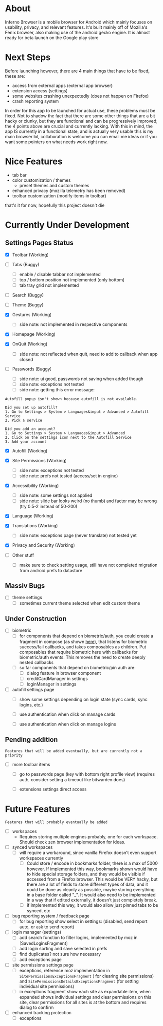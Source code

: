 # About

Inferno Browser is a mobile browser for Android which mainly focuses on usability, privacy, and relevant features. It's built mainly off of Mozilla's Fenix browser, also making use of the android gecko engine. It is almost ready for beta launch on the Google play store

# Next Steps

Before launching however, there are 4 main things that have to be fixed, these are:

- access from external apps (external app browser)
- extension access (settings)
- some websites crashing unexpectedly (does not happen on Firefox)
- crash reporting system

In order for this app to be launched for actual use, these problems must be fixed. Not to shadow the fact that there are some other things that are a bit hacky or clunky, but they are functional and can be progressively improved; the 4 points above are crucial and currently lacking. With this in mind, the app IS currently in a functional state, and is actually very usable this is my main browser lol, collaboration is welcome you can email me ideas or if you want some pointers on what needs work right now.

# Nice Features

- tab bar
- color customization / themes
    - preset themes and custom themes
- enhanced privacy (mozilla telemetry has been removed)
- toolbar customization (modify items in toolbar)

that's it for now, hopefully this project doesn't die

# Currently Under Development

## Settings Pages Status

- [x] Toolbar (Working)
- [ ] Tabs (Buggy)
    - [ ] enable / disable tabbar not implemented 
    - [ ] top / bottom position not implemented (only bottom)
    - [ ] tab tray grid not implemented 
- [ ] Search (Buggy)
- [ ] Theme (Buggy)

- [x] Gestures (Working)
  - [ ] side note: not implemented in respective components
- [x] Homepage (Working)
- [x] OnQuit (Working)
  - [ ] side note: not reflected when quit, need to add to callback when app closed 
- [ ] Passwords (Buggy)
  - [ ] side note: ui good, passwords not saving when added though
  - [ ] side note: exceptions not tested
  - [ ] side note: getting this error message:
```
Autofill popup isn't shown because autofill is not available.
                                                                                                    
Did you set up autofill?
1. Go to Settings > System > Languages&input > Advanced > Autofill Service
2. Pick a service

Did you add an account?
1. Go to Settings > System > Languages&input > Advanced
2. Click on the settings icon next to the Autofill Service
3. Add your account
```
- [x] Autofill (Working)

- [x] Site Permissions (Working)
  - [ ] side note: exceptions not tested
  - [ ] side note: prefs not tested (access/set in engine)
- [x] Accessibility (Working)
    - [ ] side note: some settings not applied
    - [ ] side note: slide bar looks weird (no thumb) and factor may be wrong (try 0.5-2 instead of
      50-200)
- [x] Language (Working)
- [x] Translations (Working)
    - [ ] side note: exceptions page (never translate) not tested yet

- [x] Privacy and Security (Working)

- [ ] Other stuff
    - [ ] make sure to check setting usage, still have not completed migration from android prefs to
      datastore

## Massiv Bugs

- [ ] theme settings
    - [ ] sometimes current theme selected when edit custom theme

## Under Construction

- [ ] biometric
    - [ ] for components that depend on biometric/auth, you could create a fragment in
      compose (as shown [here](https://stackoverflow.com/a/71480760/14642303)), that listens for
      biometric success/fail callbacks, and takes composables as children. Put composables that
      require biometric here with callbacks for biometric/auth events. This removes the need to
      create deeply nested callbacks
    - [ ] so far components that depend on biometric/pin auth are:
        - [ ] dialog feature in browser component
        - [ ] creditCardManager in settings
        - [ ] loginManager in settings
- [ ] autofill settings page
    - [ ] show some settings depending on login state (sync cards, sync logins, etc.)
    - [ ] use authentication when click on manage cards
    - [ ] use authentication when click on manage logins


## Pending addition

`Features that will be added eventually, but are currently not a priority`

- [ ] more toolbar items
    - [ ] go to passwords page (key with bottom right profile view) (requires auth, consider setting
      a timeout like bitwarden does)
    - [ ] extensions settings direct access


# Future Features

`Features that will probably eventually be added`

- [ ] workspaces
    - Requires storing multiple engines probably, one for each workspace. Should check zen browser implementation for ideas.
- [ ] synced workspaces
    - [ ] will require a workaround, since vanilla Firefox doesn't even support workspaces currently
        - [ ] Could store / encode in bookmarks folder, there is a max of 5000 however. If implemented this way, bookmarks shown would have to hide special storage folders, and they would be visible if accessed from a Firefox browser. This would be VERY hacky, but there are a lot of fields to store different types of data, and it could be done as cleanly as possible, maybe storing everything in a base folder called "_". It would also need to be implemented in a way that if edited externally, it doesn't just completely break.
        - [ ] if implemented this way, it would also allow just pinned tabs to be synced, etc
- [ ] bug reporting system / feedback page
    - [ ] for bug reporting show select in settings: (disabled, send report auto, or ask to send
      report)
- [ ] login manager (settings)
    - [ ] add search function to filter logins, implemented by moz in [SavedLoginsFragment]
    - [ ] add login sorting and save selected in prefs
    - [ ] find duplicates? not sure how necessary
    - [ ] add exceptions page
- [ ] site permissions settings page
    - [ ] exceptions, reference moz implementation in `SitePermissionsExceptionsFragment` (
      for clearing site permissions) and `SitePermissionsDetailsExceptionsFragment` (for
      setting individual site permissions)
    - [ ] in exceptions fragment show each site as expandable item, when expanded shows individual
      settings and clear permissions on this site, clear permissions for all sites is at the bottom
      and requires dialog to confirm
- [ ] enhanced tracking protection
    - [ ] exceptions